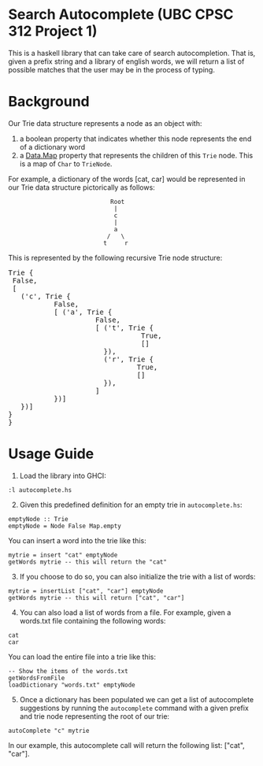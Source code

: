 # Search Autocomplete (UBC CPSC 312 Project 1)

This is a haskell library that can take care of search autocompletion. That is, given a prefix string and a library of english words, we will return a list of possible matches that the user may be in the process of typing.

# Background

Our Trie data structure represents a node as an object with:

1.  a boolean property that indicates whether this node represents the end of a dictionary word
2.  a [Data.Map](https://hackage.haskell.org/package/containers-0.4.0.0/docs/Data-Map.html) property that represents the children of this ```Trie``` node. This is a map of ```Char``` to ```TrieNode```.

For example, a dictionary of the words [cat, car] would be represented in our Trie data structure pictorically as follows:

                                 Root 
                                  |
                                  c
                                  |
                                  a
                                /   \
                               t     r

This is represented by the following recursive Trie node structure:

<pre>
Trie {
 False, 
 [
   ('c', Trie {
           False, 
           [ ('a', Trie {
                     False, 
                     [ ('t', Trie { 
                                True, 
                                []
                       }),
                       ('r', Trie {
                               True,
                               []
                       }),
                     ]
           })]
   })]
}
}
</pre>
 
# Usage Guide

1. Load the library into GHCI:

``` :l autocomplete.hs ```

2. Given this predefined definition for an empty trie in ```autocomplete.hs```:

```
emptyNode :: Trie
emptyNode = Node False Map.empty
```

You can insert a word into the trie like this:

```
mytrie = insert "cat" emptyNode
getWords mytrie -- this will return the "cat"
```

3. If you choose to do so, you can also initialize the trie with a list of words:

```
mytrie = insertList ["cat", "car"] emptyNode
getWords mytrie -- this will return ["cat", "car"]
```

4. You can also load a list of words from a file. For example, given a words.txt file containing the following words:

```
cat
car
```
You can load the entire file into a trie like this:

```
-- Show the items of the words.txt
getWordsFromFile
loadDictionary "words.txt" emptyNode
```

5. Once a dictionary has been populated we can get a list of autocomplete suggestions by running the ```autocomplete``` command with a given prefix and trie node representing the root of our trie:

```autoComplete "c" mytrie```

In our example, this autocomplete call will return the following list: ["cat", "car"].
